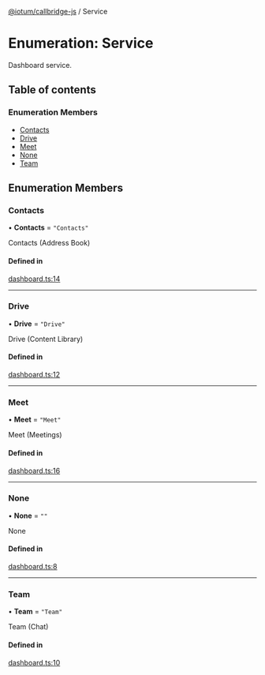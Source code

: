 [@iotum/callbridge-js](../README.md) / Service

# Enumeration: Service

Dashboard service.

## Table of contents

### Enumeration Members

- [Contacts](Service.md#contacts)
- [Drive](Service.md#drive)
- [Meet](Service.md#meet)
- [None](Service.md#none)
- [Team](Service.md#team)

## Enumeration Members

### Contacts

• **Contacts** = ``"Contacts"``

Contacts (Address Book)

#### Defined in

[dashboard.ts:14](https://github.com/iotum/callbridge-js/blob/4f7c637/src/dashboard.ts#L14)

___

### Drive

• **Drive** = ``"Drive"``

Drive (Content Library)

#### Defined in

[dashboard.ts:12](https://github.com/iotum/callbridge-js/blob/4f7c637/src/dashboard.ts#L12)

___

### Meet

• **Meet** = ``"Meet"``

Meet (Meetings)

#### Defined in

[dashboard.ts:16](https://github.com/iotum/callbridge-js/blob/4f7c637/src/dashboard.ts#L16)

___

### None

• **None** = ``""``

None

#### Defined in

[dashboard.ts:8](https://github.com/iotum/callbridge-js/blob/4f7c637/src/dashboard.ts#L8)

___

### Team

• **Team** = ``"Team"``

Team (Chat)

#### Defined in

[dashboard.ts:10](https://github.com/iotum/callbridge-js/blob/4f7c637/src/dashboard.ts#L10)
